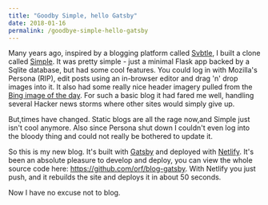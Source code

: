 ```yaml
---
title: "Goodby Simple, hello Gatsby"
date: 2018-01-16
permalink: /goodbye-simple-hello-gatsby
---
```


Many years ago, inspired by a blogging platform called [Svbtle](https://svbtle.com/), I built a clone called 
[Simple](https://github.com/orf/simple). It was pretty simple - just a minimal Flask app backed by a Sqlite database, 
but had some cool features. You could log in with Mozilla's Persona (RIP), edit posts using an in-browser editor and 
drag 'n' drop images into it. It also had some really nice header imagery pulled from the
[Bing image of the day](https://bingwallpaper.com/). For such a basic blog it had fared me well,
handling several Hacker news storms where other sites would simply give up. 

But,times have changed. Static blogs are all the rage now,and Simple just isn't cool anymore. Also since Persona shut 
down I couldn't even log into the bloody thing and could not really be bothered to update it.

So this is my new blog. It's built with [Gatsby](https://gatsbyjs.org/) and deployed with [Netlify](https://netlify.com). 
It's been an absolute pleasure to develop and deploy, you can view the whole source
code here: https://github.com/orf/blog-gatsby. With Netlify you just push, and it rebuilds the site and deploys it in 
about 50 seconds. 
 
Now I have no excuse not to blog.